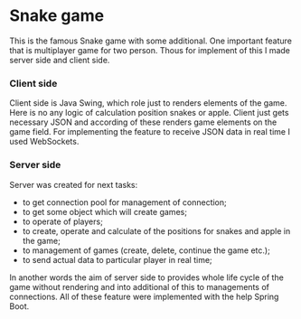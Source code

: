 # Snake game
This is the famous Snake game with some additional.
One important feature that is multiplayer game for two person. Thous for implement of this I made server side and client side. 

### Client side
Client side is Java Swing, which role just to renders elements of the game. Here is no any logic of calculation position snakes or apple. 
Client just gets necessary JSON and according of these renders game elements on the game field. 
For implementing the feature to receive JSON data in real time I used WebSockets.

### Server side
Server was created for next tasks:
  - to get connection pool for management of connection;
  - to get some object which will create games;
  - to operate of players;
  -  to create, operate and calculate of the positions for snakes and apple in the game;
  - to management of games (create, delete, continue the game etc.);
  - to send actual data to particular player in real time;
  
In another words the aim of server side to provides whole life cycle of the game without rendering and into additional of this to managements of connections. All of these feature were implemented with the help Spring Boot.

